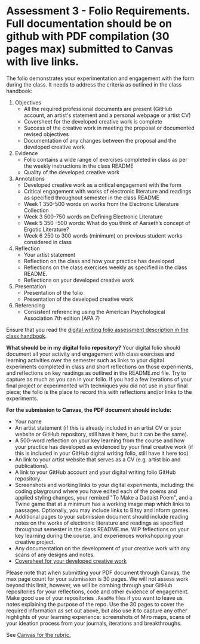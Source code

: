 # Assessment 3 - Folio Requirements. Full documentation should be on github with PDF compilation (30 pages max) submitted to Canvas with live links. 

The folio demonstrates your experimentation and engagement with the form during the class. It needs to address the criteria as outlined in the class handbook: 

1. Objectives
   - All the required professional documents are present (GitHub account, an artist's statement and a personal webpage or artist CV)
   - Coversheet for the developed creative work is complete
   - Success of the creative work in meeting the proposal or documented revised objectives
   - Documentation of any changes between the proposal and the developed creative work 
2. Evidence
   - Folio contains a wide range of exercises completed in class as per the weekly instructions in the class README
   - Quality of the developed creative work
3. Annotations
   - Developed creative work as a critical engagement with the form 
   - Critical engagement with works of electronic literature and readings as specified throughout semester in the class README
   - Week 1 350-500 words on works from the Electronic Literature Collection
   - Week 3 500-750 words on Defining Electronic Literature 
   - Week 5 350 -500 words: What do you think of Aarseth’s concept of Ergotic Literature? 
   - Week 6 250 to 300 words (minimum) on previous student works considered in class
5. Reflection
   - Your artist statement
   - Reflection on the class and how your practice has developed 
   - Reflections on the class exercises weekly as specified in the class README.
   - Reflections on your developed creative work 
6. Presentation
   - Presentation of the folio
   - Presentation of the developed creative work
7. Referencing
   - Consistent referencing using the American Psychological Association 7th edition  (APA 7)

Ensure that you read the [digital writing folio assessment description in the class handbook](./class-handbook.md).

**What should be in my digital folio repository?** Your digital folio should document all your activity and engagement with class exercises and learning activities over the semester such as links to your digital experiments completed in class and short reflections on those experiments, and reflections on key readings as outlined in the README.md file. Try to capture as much as you can in your folio. If you had a few iterations of your final project or experimented with techniques you did not use in your final piece; the folio is the place to record this with reflections and/or links to the experiments.

**For the submission to Canvas, the PDF document should include:**

- Your name
- An artist statement (if this is already included in an artist CV or your website or GitHub repository, still have it here, but it can be the same).
- A 500-word reflection on your key learning from the course and how your practice has developed as evidenced by your final creative work (if this is included in your GitHub digital writing folio, still have it here too).
- An link to your artist website that serves as a CV (e.g. artist bio and publications).
- A link to your GitHub account and your digital writing folio GitHub repository. 
- Screenshots and working links to your digital experiments, including: the coding playground where you have edited each of the poems and applied styling changes, your remixed "To Make a Dadaist Poem", and a Twine game that at a minimum has a working image map which links to passages. Optionally, you may include links to Bitsy and Inform games.
- Additional pages to your submission document should include reading notes on the works of electronic literature and readings as specified throughout semester in the class README.me. WIP feflections on your key learning during the course, and experiences workshopping your creative project. 
- Any documentation on the development of your creative work with any scans of any designs and notes.
- [Coversheet for your developed creative work](./coversheet-for-developed-creative-work.md)

Please note that when submitting your PDF document through Canvas, the max page count for your submission is 30 pages. We will not assess work beyond this limit, however, we will be combing through your GitHub repositories for your reflections, code and other evidence of engagement. Make good use of your repositories `.ReadMe` files if you want to leave us notes explaining the purpose of the repo. Use the 30 pages to cover the required information as set out above, but also use it to capture any other highlights of your learning experience: screenshots of Miro maps, scans of your ideation process from your journals, iterations and breakthroughs.

See [Canvas for the rubric.](https://rmit.instructure.com/courses/146513/assignments/1050257)
